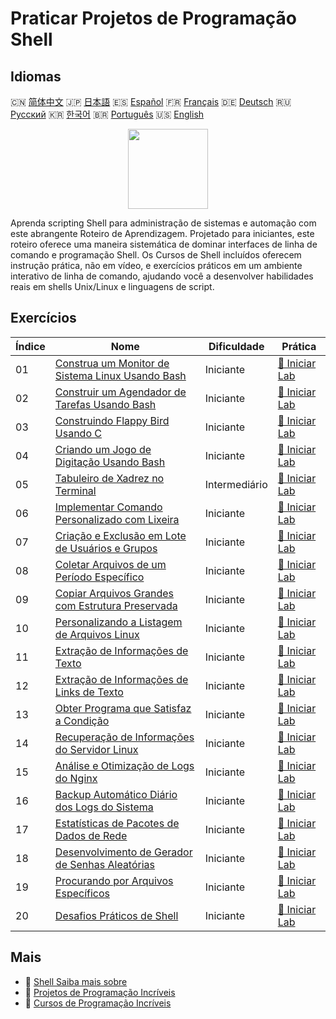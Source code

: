 # Praticar Projetos de Programação Shell

## Idiomas

🇨🇳 [简体中文](README_zh.md) 🇯🇵 [日本語](README_ja.md) 🇪🇸 [Español](README_es.md) 🇫🇷 [Français](README_fr.md) 🇩🇪 [Deutsch](README_de.md) 🇷🇺 [Русский](README_ru.md) 🇰🇷 [한국어](README_ko.md) 🇧🇷 [Português](README_pt.md) 🇺🇸 [English](README.md) 

<div align="center">
<img width="128px" src="https://file.labex.io/path/FaVTnI4iqZP0.png">
</div>

Aprenda scripting Shell para administração de sistemas e automação com este abrangente Roteiro de Aprendizagem. Projetado para iniciantes, este roteiro oferece uma maneira sistemática de dominar interfaces de linha de comando e programação Shell. Os Cursos de Shell incluídos oferecem instrução prática, não em vídeo, e exercícios práticos em um ambiente interativo de linha de comando, ajudando você a desenvolver habilidades reais em shells Unix/Linux e linguagens de script.

## Exercícios

|   Índice | Nome                                                                                                                                  | Dificuldade   | Prática                                                                                              |
|----------|---------------------------------------------------------------------------------------------------------------------------------------|---------------|------------------------------------------------------------------------------------------------------|
|       01 | [Construa um Monitor de Sistema Linux Usando Bash](https://labex.io/pt/courses/project-build-a-linux-system-monitor-using-bash)       | Iniciante     | [🚀 Iniciar Lab](https://labex.io/pt/courses/project-build-a-linux-system-monitor-using-bash)        |
|       02 | [Construir um Agendador de Tarefas Usando Bash](https://labex.io/pt/courses/project-build-a-task-scheduler-using-bash)                | Iniciante     | [🚀 Iniciar Lab](https://labex.io/pt/courses/project-build-a-task-scheduler-using-bash)              |
|       03 | [Construindo Flappy Bird Usando C](https://labex.io/pt/courses/project-building-flappy-bird-using-c)                                  | Iniciante     | [🚀 Iniciar Lab](https://labex.io/pt/courses/project-building-flappy-bird-using-c)                   |
|       04 | [Criando um Jogo de Digitação Usando Bash](https://labex.io/pt/courses/project-creating-a-typing-game-using-bash)                     | Iniciante     | [🚀 Iniciar Lab](https://labex.io/pt/courses/project-creating-a-typing-game-using-bash)              |
|       05 | [Tabuleiro de Xadrez no Terminal](https://labex.io/pt/courses/project-chess-board-in-terminal)                                        | Intermediário | [🚀 Iniciar Lab](https://labex.io/pt/courses/project-chess-board-in-terminal)                        |
|       06 | [Implementar Comando Personalizado com Lixeira](https://labex.io/pt/courses/project-avoid-accidental-deletion)                        | Iniciante     | [🚀 Iniciar Lab](https://labex.io/pt/courses/project-avoid-accidental-deletion)                      |
|       07 | [Criação e Exclusão em Lote de Usuários e Grupos](https://labex.io/pt/courses/project-bulk-creation-and-deletion-of-users-and-groups) | Iniciante     | [🚀 Iniciar Lab](https://labex.io/pt/courses/project-bulk-creation-and-deletion-of-users-and-groups) |
|       08 | [Coletar Arquivos de um Período Específico](https://labex.io/pt/courses/project-collect-files-from-specified-time)                    | Iniciante     | [🚀 Iniciar Lab](https://labex.io/pt/courses/project-collect-files-from-specified-time)              |
|       09 | [Copiar Arquivos Grandes com Estrutura Preservada](https://labex.io/pt/courses/project-copy-specified-files)                          | Iniciante     | [🚀 Iniciar Lab](https://labex.io/pt/courses/project-copy-specified-files)                           |
|       10 | [Personalizando a Listagem de Arquivos Linux](https://labex.io/pt/courses/project-directory-size)                                     | Iniciante     | [🚀 Iniciar Lab](https://labex.io/pt/courses/project-directory-size)                                 |
|       11 | [Extração de Informações de Texto](https://labex.io/pt/courses/project-extracting-information-from-text)                              | Iniciante     | [🚀 Iniciar Lab](https://labex.io/pt/courses/project-extracting-information-from-text)               |
|       12 | [Extração de Informações de Links de Texto](https://labex.io/pt/courses/project-extracting-link-information-from-text)                | Iniciante     | [🚀 Iniciar Lab](https://labex.io/pt/courses/project-extracting-link-information-from-text)          |
|       13 | [Obter Programa que Satisfaz a Condição](https://labex.io/pt/courses/project-get-program-that-satisfies-the-condition)                | Iniciante     | [🚀 Iniciar Lab](https://labex.io/pt/courses/project-get-program-that-satisfies-the-condition)       |
|       14 | [Recuperação de Informações do Servidor Linux](https://labex.io/pt/courses/project-get-system-information)                            | Iniciante     | [🚀 Iniciar Lab](https://labex.io/pt/courses/project-get-system-information)                         |
|       15 | [Análise e Otimização de Logs do Nginx](https://labex.io/pt/courses/project-log-analysis)                                             | Iniciante     | [🚀 Iniciar Lab](https://labex.io/pt/courses/project-log-analysis)                                   |
|       16 | [Backup Automático Diário dos Logs do Sistema](https://labex.io/pt/courses/project-log-backup)                                        | Iniciante     | [🚀 Iniciar Lab](https://labex.io/pt/courses/project-log-backup)                                     |
|       17 | [Estatísticas de Pacotes de Dados de Rede](https://labex.io/pt/courses/project-network-data-packet-statistics)                        | Iniciante     | [🚀 Iniciar Lab](https://labex.io/pt/courses/project-network-data-packet-statistics)                 |
|       18 | [Desenvolvimento de Gerador de Senhas Aleatórias](https://labex.io/pt/courses/project-password-generator)                             | Iniciante     | [🚀 Iniciar Lab](https://labex.io/pt/courses/project-password-generator)                             |
|       19 | [Procurando por Arquivos Específicos](https://labex.io/pt/courses/project-searching-for-specific-files)                               | Iniciante     | [🚀 Iniciar Lab](https://labex.io/pt/courses/project-searching-for-specific-files)                   |
|       20 | [Desafios Práticos de Shell](https://labex.io/pt/courses/shell-practice-challenges)                                                   | Iniciante     | [🚀 Iniciar Lab](https://labex.io/pt/courses/shell-practice-challenges)                              |

## Mais

- 🔗 [Shell Saiba mais sobre](https://labex.io/pt/skilltrees/shell)
- 🔗 [Projetos de Programação Incríveis](https://github.com/labex-labs/awesome-programming-projects)
- 🔗 [Cursos de Programação Incríveis](https://github.com/labex-labs/awesome-programming-courses)

